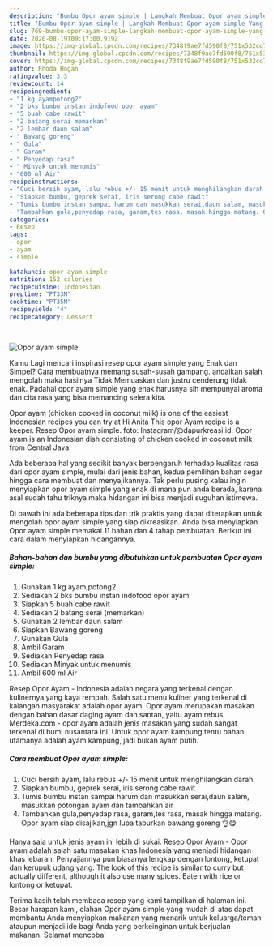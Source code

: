 ```yaml
---
description: "Bumbu Opor ayam simple | Langkah Membuat Opor ayam simple Yang Enak Dan Mudah"
title: "Bumbu Opor ayam simple | Langkah Membuat Opor ayam simple Yang Enak Dan Mudah"
slug: 769-bumbu-opor-ayam-simple-langkah-membuat-opor-ayam-simple-yang-enak-dan-mudah
date: 2020-08-19T09:17:00.919Z
image: https://img-global.cpcdn.com/recipes/7348f9ae7fd590f8/751x532cq70/opor-ayam-simple-foto-resep-utama.jpg
thumbnail: https://img-global.cpcdn.com/recipes/7348f9ae7fd590f8/751x532cq70/opor-ayam-simple-foto-resep-utama.jpg
cover: https://img-global.cpcdn.com/recipes/7348f9ae7fd590f8/751x532cq70/opor-ayam-simple-foto-resep-utama.jpg
author: Rhoda Hogan
ratingvalue: 3.3
reviewcount: 14
recipeingredient:
- "1 kg ayampotong2"
- "2 bks bumbu instan indofood opor ayam"
- "5 buah cabe rawit"
- "2 batang serai memarkan"
- "2 lembar daun salam"
- " Bawang goreng"
- " Gula"
- " Garam"
- " Penyedap rasa"
- " Minyak untuk menumis"
- "600 ml Air"
recipeinstructions:
- "Cuci bersih ayam, lalu rebus +/- 15 menit untuk menghilangkan darah."
- "Siapkan bumbu, geprek serai, iris serong cabe rawit"
- "Tumis bumbu instan sampai harum dan masukkan serai,daun salam, masukkan potongan ayam dan tambahkan air"
- "Tambahkan gula,penyedap rasa, garam,tes rasa, masak hingga matang. Opor ayam siap disajikan,jgn lupa taburkan bawang goreng 👌😋"
categories:
- Resep
tags:
- opor
- ayam
- simple

katakunci: opor ayam simple 
nutrition: 152 calories
recipecuisine: Indonesian
preptime: "PT33M"
cooktime: "PT35M"
recipeyield: "4"
recipecategory: Dessert

---
```



![Opor ayam simple](https://img-global.cpcdn.com/recipes/7348f9ae7fd590f8/751x532cq70/opor-ayam-simple-foto-resep-utama.jpg)

Kamu Lagi mencari inspirasi resep opor ayam simple yang Enak dan Simpel? Cara membuatnya memang susah-susah gampang. andaikan salah mengolah maka hasilnya Tidak Memuaskan dan justru cenderung tidak enak. Padahal opor ayam simple yang enak harusnya sih mempunyai aroma dan cita rasa yang bisa memancing selera kita.

Opor ayam (chicken cooked in coconut milk) is one of the easiest Indonesian recipes you can try at Hi Anita This opor Ayam recipe is a keeper. Resep Opor ayam simple. foto: Instagram/@dapurkreasi.id. Opor ayam is an Indonesian dish consisting of chicken cooked in coconut milk from Central Java.

Ada beberapa hal yang sedikit banyak berpengaruh terhadap kualitas rasa dari opor ayam simple, mulai dari jenis bahan, kedua pemilihan bahan segar hingga cara membuat dan menyajikannya. Tak perlu pusing kalau ingin menyiapkan opor ayam simple yang enak di mana pun anda berada, karena asal sudah tahu triknya maka hidangan ini bisa menjadi suguhan istimewa.


Di bawah ini ada beberapa tips dan trik praktis yang dapat diterapkan untuk mengolah opor ayam simple yang siap dikreasikan. Anda bisa menyiapkan Opor ayam simple memakai 11 bahan dan 4 tahap pembuatan. Berikut ini cara dalam menyiapkan hidangannya.

<!--inarticleads1-->

##### Bahan-bahan dan bumbu yang dibutuhkan untuk pembuatan Opor ayam simple:

1. Gunakan 1 kg ayam,potong2
1. Sediakan 2 bks bumbu instan indofood opor ayam
1. Siapkan 5 buah cabe rawit
1. Sediakan 2 batang serai (memarkan)
1. Gunakan 2 lembar daun salam
1. Siapkan  Bawang goreng
1. Gunakan  Gula
1. Ambil  Garam
1. Sediakan  Penyedap rasa
1. Sediakan  Minyak untuk menumis
1. Ambil 600 ml Air


Resep Opor Ayam - Indonesia adalah negara yang terkenal dengan kulinernya yang kaya rempah. Salah satu menu kuliner yang terkenal di kalangan masyarakat adalah opor ayam. Opor ayam merupakan masakan dengan bahan dasar daging ayam dan santan, yaitu ayam rebus Merdeka.com - opor ayam adalah jenis masakan yang sudah sangat terkenal di bumi nusantara ini. Untuk opor ayam kampung tentu bahan utamanya adalah ayam kampung, jadi bukan ayam putih. 

<!--inarticleads2-->

##### Cara membuat Opor ayam simple:

1. Cuci bersih ayam, lalu rebus +/- 15 menit untuk menghilangkan darah.
1. Siapkan bumbu, geprek serai, iris serong cabe rawit
1. Tumis bumbu instan sampai harum dan masukkan serai,daun salam, masukkan potongan ayam dan tambahkan air
1. Tambahkan gula,penyedap rasa, garam,tes rasa, masak hingga matang. Opor ayam siap disajikan,jgn lupa taburkan bawang goreng 👌😋


Hanya saja untuk jenis ayam ini lebih di sukai. Resep Opor Ayam - Opor ayam adalah salah satu masakan khas Indonesia yang menjadi hidangan khas lebaran. Penyajiannya pun biasanya lengkap dengan lontong, ketupat dan kerupuk udang yang. The look of this recipe is similar to curry but actually different, although it also use many spices. Eaten with rice or lontong or ketupat. 

Terima kasih telah membaca resep yang kami tampilkan di halaman ini. Besar harapan kami, olahan Opor ayam simple yang mudah di atas dapat membantu Anda menyiapkan makanan yang menarik untuk keluarga/teman ataupun menjadi ide bagi Anda yang berkeinginan untuk berjualan makanan. Selamat mencoba!
